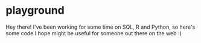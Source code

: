 # playground
Hey there!
I've been working for some time on SQL, R and Python, so here's some code I hope might be useful for someone out there on the web :)
